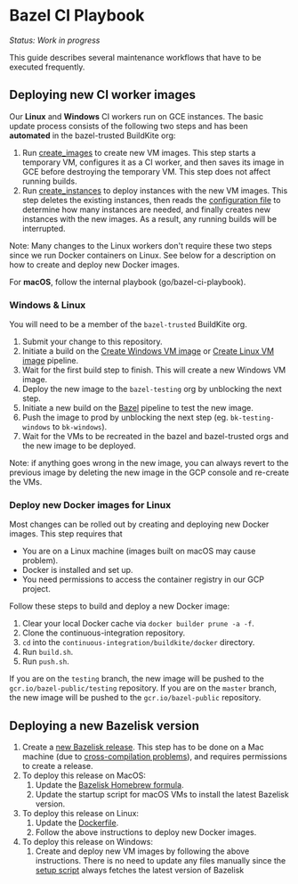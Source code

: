 # Bazel CI Playbook

_Status: Work in progress_

This guide describes several maintenance workflows that have to be executed frequently.

## Deploying new CI worker images

Our **Linux** and **Windows** CI workers run on GCE instances. The basic update process consists of the following two steps and has been **automated** in the bazel-trusted BuildKite org:

1. Run [create_images](https://github.com/bazelbuild/continuous-integration/blob/master/buildkite/create_images.py) to create new VM images. This step starts a temporary VM, configures it as a CI worker, and then saves its image in GCE before destroying the temporary VM. This step does not affect running builds.
1. Run [create_instances](https://github.com/bazelbuild/continuous-integration/blob/master/buildkite/create_instances.py) to deploy instances with the new VM images. This step deletes the existing instances, then reads the [configuration file](https://github.com/bazelbuild/continuous-integration/blob/master/buildkite/instances.yml) to determine how many instances are needed, and finally creates new instances with the new images. As a result, any running builds will be interrupted.

Note: Many changes to the Linux workers don't require these two steps since we run Docker containers on Linux. See below for a description on how to create and deploy new Docker images.

For **macOS**, follow the internal playbook (go/bazel-ci-playbook).

### Windows & Linux

You will need to be a member of the `bazel-trusted` BuildKite org.

1. Submit your change to this repository.
1. Initiate a build on the [Create Windows VM image](https://buildkite.com/bazel-trusted/create-windows-vm-image) or [Create Linux VM image](https://buildkite.com/bazel-trusted/create-linux-vm-image) pipeline.
1. Wait for the first build step to finish. This will create a new Windows VM image.
1. Deploy the new image to the `bazel-testing` org by unblocking the next step.
1. Initiate a new build on the [Bazel](https://buildkite.com/bazel-testing/bazel-bazel) pipeline to test the new image.
1. Push the image to prod by unblocking the next step (eg. `bk-testing-windows` to `bk-windows`).
1. Wait for the VMs to be recreated in the bazel and bazel-trusted orgs and the new image to be deployed.

Note: if anything goes wrong in the new image, you can always revert to the previous image by deleting the new image in the GCP console and re-create the VMs.

### Deploy new Docker images for Linux

Most changes can be rolled out by creating and deploying new Docker images. This step requires that

- You are on a Linux machine (images built on macOS may cause problem).
- Docker is installed and set up.
- You need permissions to access the container registry in our GCP project.

Follow these steps to build and deploy a new Docker image:

1. Clear your local Docker cache via `docker builder prune -a -f`.
1. Clone the continuous-integration repository.
1. `cd` into the `continuous-integration/buildkite/docker` directory.
1. Run `build.sh`.
1. Run `push.sh`.

If you are on the `testing` branch, the new image will be pushed to the `gcr.io/bazel-public/testing` repository. If you are on the `master` branch, the new image will be pushed to the `gcr.io/bazel-public` repository.

## Deploying a new Bazelisk version

1. Create a [new Bazelisk release](https://github.com/bazelbuild/bazelisk/releases). This step has to be done on a Mac machine (due to [cross-compilation problems](https://github.com/golang/go/issues/22510)), and requires permissions to create a release.
1. To deploy this release on MacOS:
    1. Update the [Bazelisk Homebrew formula](https://github.com/fweikert/homebrew-tap/blob/master/Formula/bazelisk.rb).
    1. Update the startup script for macOS VMs to install the latest Bazelisk version.
1. To deploy this release on Linux:
    1. Update the [Dockerfile](https://github.com/bazelbuild/continuous-integration/blob/master/buildkite/docker/Dockerfile).
    1. Follow the above instructions to deploy new Docker images.
1. To deploy this release on Windows:
    1. Create and deploy new VM images by following the above instructions. There is no need to update any files manually since the [setup script](https://github.com/bazelbuild/continuous-integration/blob/master/buildkite/setup-windows.ps1) always fetches the latest version of Bazelisk
